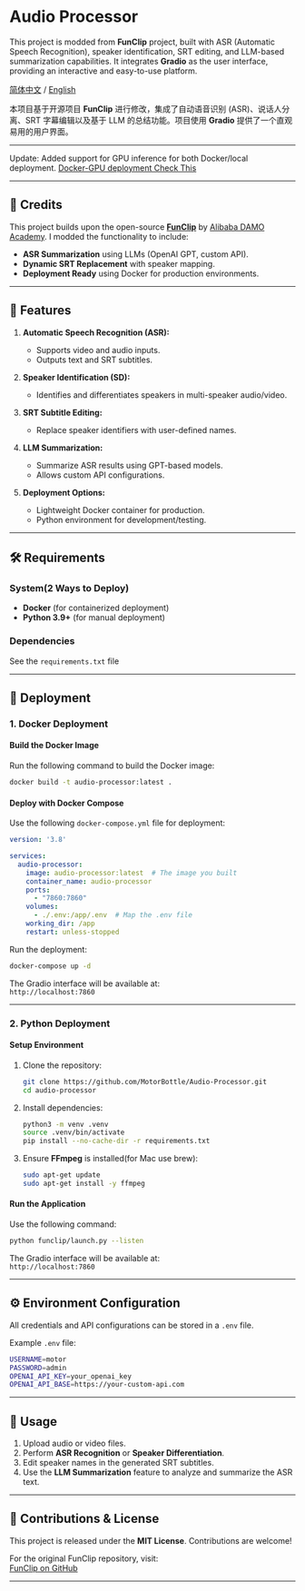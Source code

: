 # Audio Processor

This project is modded from **FunClip** project, built with ASR (Automatic Speech Recognition), speaker identification, SRT editing, and LLM-based summarization capabilities. It integrates **Gradio** as the user interface, providing an interactive and easy-to-use platform.

[简体中文](./README_zh.md) / [English](./README.md)

本项目基于开源项目 **FunClip** 进行修改，集成了自动语音识别 (ASR)、说话人分离、SRT 字幕编辑以及基于 LLM 的总结功能。项目使用 **Gradio** 提供了一个直观易用的用户界面。

---

Update: Added support for GPU inference for both Docker/local deployment. [Docker-GPU deployment Check This](./Docker_GPU.md)

---

## 📜 **Credits**

This project builds upon the open-source **[FunClip](https://github.com/alibaba-damo-academy/FunClip)** by [Alibaba DAMO Academy](https://github.com/alibaba-damo-academy). I modded the functionality to include:

- **ASR Summarization** using LLMs (OpenAI GPT, custom API).
- **Dynamic SRT Replacement** with speaker mapping.
- **Deployment Ready** using Docker for production environments.

---

## 🎯 **Features**

1. **Automatic Speech Recognition (ASR):**  
   - Supports video and audio inputs.  
   - Outputs text and SRT subtitles.

2. **Speaker Identification (SD):**  
   - Identifies and differentiates speakers in multi-speaker audio/video.

3. **SRT Subtitle Editing:**  
   - Replace speaker identifiers with user-defined names.

4. **LLM Summarization:**  
   - Summarize ASR results using GPT-based models.  
   - Allows custom API configurations.

5. **Deployment Options:**  
   - Lightweight Docker container for production.  
   - Python environment for development/testing.

---

## 🛠 **Requirements**

### System(2 Ways to Deploy)
- **Docker** (for containerized deployment)
- **Python 3.9+** (for manual deployment)

### Dependencies
See the `requirements.txt` file

---

## 🚀 **Deployment**

### 1. **Docker Deployment**

#### **Build the Docker Image**
Run the following command to build the Docker image:
```bash
docker build -t audio-processor:latest .
```

#### **Deploy with Docker Compose**
Use the following `docker-compose.yml` file for deployment:

```yaml
version: '3.8'

services:
  audio-processor:
    image: audio-processor:latest  # The image you built
    container_name: audio-processor
    ports:
      - "7860:7860"
    volumes:
      - ./.env:/app/.env  # Map the .env file
    working_dir: /app
    restart: unless-stopped
```

Run the deployment:
```bash
docker-compose up -d
```

The Gradio interface will be available at:  
`http://localhost:7860`

---

### 2. **Python Deployment**

#### **Setup Environment**

1. Clone the repository:
   ```bash
   git clone https://github.com/MotorBottle/Audio-Processor.git
   cd audio-processor
   ```

2. Install dependencies:
   ```bash
   python3 -m venv .venv
   source .venv/bin/activate
   pip install --no-cache-dir -r requirements.txt
   ```

3. Ensure **FFmpeg** is installed(for Mac use brew):
   ```bash
   sudo apt-get update
   sudo apt-get install -y ffmpeg
   ```

#### **Run the Application**

Use the following command:
```bash
python funclip/launch.py --listen
```

The Gradio interface will be available at:  
`http://localhost:7860`

---

## ⚙️ **Environment Configuration**

All credentials and API configurations can be stored in a `.env` file.

Example `.env` file:
```bash
USERNAME=motor
PASSWORD=admin
OPENAI_API_KEY=your_openai_key
OPENAI_API_BASE=https://your-custom-api.com
```

---

## 🎥 **Usage**

1. Upload audio or video files.
2. Perform **ASR Recognition** or **Speaker Differentiation**.
3. Edit speaker names in the generated SRT subtitles.
4. Use the **LLM Summarization** feature to analyze and summarize the ASR text.

---

## 🔗 **Contributions & License**

This project is released under the **MIT License**. Contributions are welcome!

For the original FunClip repository, visit:  
[FunClip on GitHub](https://github.com/alibaba-damo-academy/FunClip)

---
